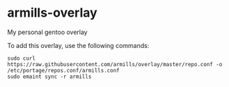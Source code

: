armills-overlay
===============

My personal gentoo overlay

To add this overlay, use the following commands:

    sudo curl https://raw.githubusercontent.com/armills/overlay/master/repo.conf -o /etc/portage/repos.conf/armills.conf
    sudo emaint sync -r armills

